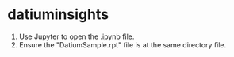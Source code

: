 # datiuminsights

1. Use Jupyter to open the .ipynb file.
2. Ensure the "DatiumSample.rpt" file is at the same directory file.
